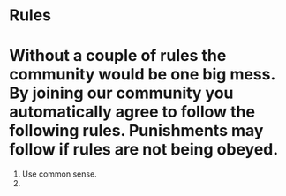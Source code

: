 Rules
======
Without a couple of rules the community would be one big mess. By joining our community you automatically agree to follow the following rules. Punishments may follow if rules are not being obeyed.
======



1. Use common sense.
2. 
